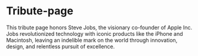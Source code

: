 # Tribute-page
This tribute page honors Steve Jobs, the visionary co-founder of Apple Inc. Jobs revolutionized technology with iconic products like the iPhone and Macintosh, leaving an indelible mark on the world through innovation, design, and relentless pursuit of excellence.
